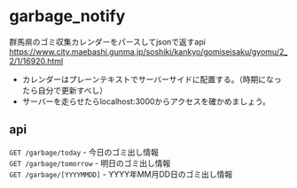 # garbage_notify

群馬県のゴミ収集カレンダーをパースしてjsonで返すapi  
https://www.city.maebashi.gunma.jp/soshiki/kankyo/gomiseisaku/gyomu/2_2/1/16920.html

- カレンダーはプレーンテキストでサーバーサイドに配置する。（時期になったら自分で更新すべし）
- サーバーを走らせたらlocalhost:3000からアクセスを確かめましょう。

## api

`GET /garbage/today` - 今日のゴミ出し情報  
`GET /garbage/tomorrow` - 明日のゴミ出し情報  
`GET /garbage/[YYYYMMDD]` - YYYY年MM月DD日のゴミ出し情報  
